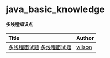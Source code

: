 # java_basic_knowledge


#### 多线程知识点 


| Title                                    | Author                                   |
| :--------------------------------------- | :--------------------------------------- |
| [多线程面试题] [多线程面试题]     | [wilson][wilson]                         |



<!-- 1.3 -->
[多线程面试题 ]: ./src/com/wilson/java/thread/intervew/README.md

[wilson]: https://github.com/yxwandroid


